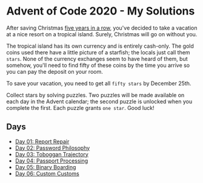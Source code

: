 # Advent of Code 2020 - My Solutions

After saving Christmas [five years in a row](https://adventofcode.com/events), you've decided to take a vacation at a nice resort on a tropical island. Surely, Christmas will go on without you.

The tropical island has its own currency and is entirely cash-only. The gold coins used there have a little picture of a starfish; the locals just call them `stars`. None of the currency exchanges seem to have heard of them, but somehow, you'll need to find fifty of these coins by the time you arrive so you can pay the deposit on your room.

To save your vacation, you need to get all `fifty stars` by December 25th.

Collect stars by solving puzzles. Two puzzles will be made available on each day in the Advent calendar; the second puzzle is unlocked when you complete the first. Each puzzle grants `one star`. Good luck!

## Days

- [Day 01: Report Repair](day-01-report-repair/)
- [Day 02: Password Philosophy](day-02-password-philosophy/)
- [Day 03: Toboggan Trajectory](day-03-toboggan-trajectory/)
- [Day 04: Passport Processing](day-04-password-processing/)
- [Day 05: Binary Boarding](day-05-binary-boarding/)
- [Day 06: Custom Customs](day-06-custom-customs/)